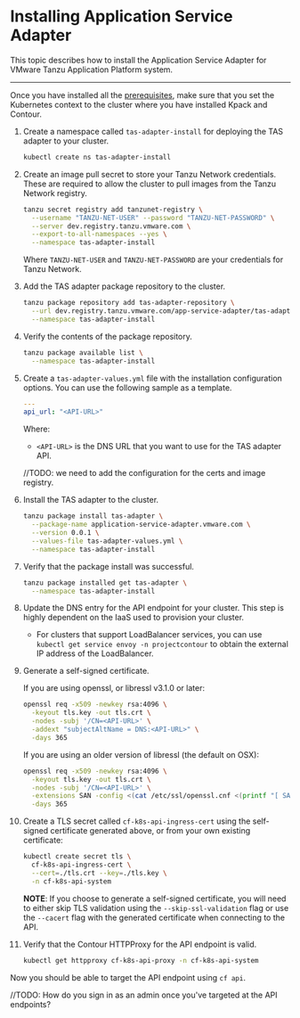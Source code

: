 # Installing Application Service Adapter

This topic describes how to install the Application Service Adapter for VMware Tanzu Application Platform system.

----

Once you have installed all the [prerequisites](install-prerequisites.md), make sure that you set the Kubernetes context to the cluster where you have installed Kpack and Contour.

1. Create a namespace called `tas-adapter-install` for deploying the TAS adapter to your cluster.

    ```bash
    kubectl create ns tas-adapter-install
    ```

1. Create an image pull secret to store your Tanzu Network credentials. These are required to allow the cluster to pull images from the Tanzu Network registry.

    ```bash
    tanzu secret registry add tanzunet-registry \
      --username "TANZU-NET-USER" --password "TANZU-NET-PASSWORD" \
      --server dev.registry.tanzu.vmware.com \
      --export-to-all-namespaces --yes \
      --namespace tas-adapter-install
    ```

    Where `TANZU-NET-USER` and `TANZU-NET-PASSWORD` are your credentials for Tanzu Network.

1. Add the TAS adapter package repository to the cluster.

    ```bash
    tanzu package repository add tas-adapter-repository \
      --url dev.registry.tanzu.vmware.com/app-service-adapter/tas-adapter-package-repo:latest \
      --namespace tas-adapter-install
    ```

1. Verify the contents of the package repository.

    ```bash
    tanzu package available list \
      --namespace tas-adapter-install
    ```

1. Create a `tas-adapter-values.yml` file with the installation configuration options. You can use the following sample as a template.

    ```yaml
    ---
    api_url: "<API-URL>"
    ```

    Where:
    * `<API-URL>` is the DNS URL that you want to use for the TAS adapter API.

    //TODO: we need to add the configuration for the certs and image registry.

1. Install the TAS adapter to the cluster.

    ```bash
    tanzu package install tas-adapter \
      --package-name application-service-adapter.vmware.com \
      --version 0.0.1 \
      --values-file tas-adapter-values.yml \
      --namespace tas-adapter-install
    ```

1. Verify that the package install was successful.

    ```bash
    tanzu package installed get tas-adapter \
      --namespace tas-adapter-install
    ```

1. Update the DNS entry for the API endpoint for your cluster. This step is highly dependent on the IaaS used to provision your cluster.

    * For clusters that support LoadBalancer services, you can use `kubectl get service envoy -n projectcontour` to obtain the external IP address of the LoadBalancer.

1. Generate a self-signed certificate.

    If you are using openssl, or libressl v3.1.0 or later:

    ```bash
    openssl req -x509 -newkey rsa:4096 \
      -keyout tls.key -out tls.crt \
      -nodes -subj '/CN=<API-URL>' \
      -addext "subjectAltName = DNS:<API-URL>" \
      -days 365
    ```

    If you are using an older version of libressl (the default on OSX):

    ```bash
    openssl req -x509 -newkey rsa:4096 \
      -keyout tls.key -out tls.crt \
      -nodes -subj '/CN=<API-URL>' \
      -extensions SAN -config <(cat /etc/ssl/openssl.cnf <(printf "[ SAN ]\nsubjectAltName='DNS:<API-URL>'")) \
      -days 365
    ```

1. Create a TLS secret called `cf-k8s-api-ingress-cert` using the self-signed certificate generated above, or from your own existing certificate:

    ```bash
    kubectl create secret tls \
      cf-k8s-api-ingress-cert \
      --cert=./tls.crt --key=./tls.key \
      -n cf-k8s-api-system
    ```

    **NOTE**: If you choose to generate a self-signed certificate, you will need to either skip TLS validation using the `--skip-ssl-validation` flag or use the `--cacert` flag with the generated certificate when connecting to the API.

1. Verify that the Contour HTTPProxy for the API endpoint is valid.

    ```bash
    kubectl get httpproxy cf-k8s-api-proxy -n cf-k8s-api-system
    ```

Now you should be able to target the API endpoint using `cf api`. 

//TODO: How do you sign in as an admin once you've targeted at the API endpoints?